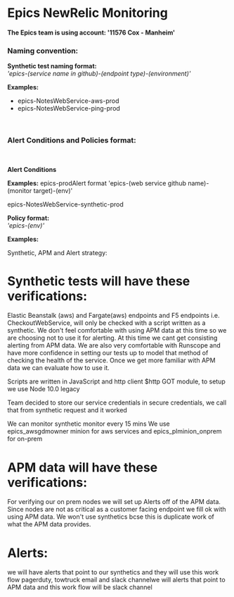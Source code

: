 # Epics NewRelic Monitoring


**The Epics team is using account: '11576 Cox - Manheim'**

### **Naming convention:**

**Synthetic test naming format:**
<br>*'epics-(service name in github)-(endpoint type)-(environment)'*  

**Examples:**
- epics-NotesWebService-aws-prod      
- epics-NotesWebService-ping-prod
<br>

### **Alert Conditions and Policies format:**
<br>

**Alert Conditions**
<br> 

**Examples:**
epics-prodAlert format 'epics-(web service github name)-(monitor target)-(env)'

epics-NotesWebService-synthetic-prod



**Policy format:** 
<br>*'epics-(env)'*

**Examples:**


Synthetic, APM  and Alert strategy:

# **Synthetic tests will have these verifications:**

Elastic Beanstalk (aws) and Fargate(aws) endpoints  and F5 endpoints i.e. CheckoutWebService,  will only be checked with a script written as a synthetic. 
We don't feel comfortable with using APM data at this time so we are choosing not to use it for alerting.  At this time we cant get consisting alerting from APM data.
We are also very comfortable with Runscope and have more confidence in setting our tests up to model that method of checking the health of the service.  Once we get more familiar with APM data we can evaluate how to use it.

Scripts are written in JavaScript and http client $http GOT module, to setup we use Node 10.0 legacy

Team decided to store our service credentials in secure credentials, we call that from synthetic request and it worked

We can monitor synthetic monitor every 15 mins
We use epics_awsgdmowner minion for aws services and epics_plminion_onprem for on-prem


# **APM data will have these verifications:**

For verifying our on prem nodes we will set up Alerts off of the APM data.  Since nodes are not as critical as a customer facing endpoint we fill ok with using APM data.   We won't use synthetics bcse this is duplicate work of what the APM data provides.

# **Alerts:**

we will have alerts that point to our synthetics and they will use this work flow pagerduty, towtruck email and slack channelwe will alerts that point to APM data and this work flow will be slack channel